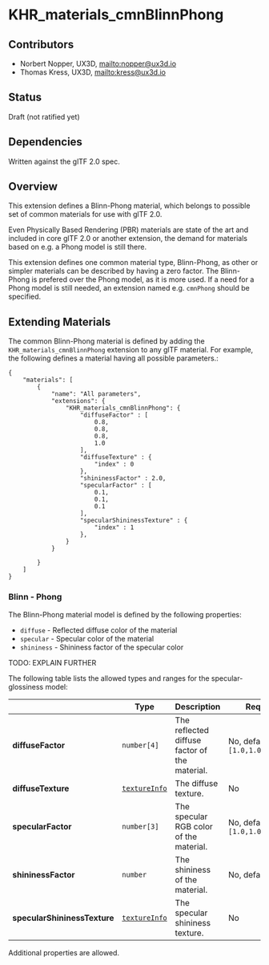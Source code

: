 # KHR\_materials\_cmnBlinnPhong

## Contributors

* Norbert Nopper, UX3D, <mailto:nopper@ux3d.io>
* Thomas Kress, UX3D, <mailto:kress@ux3d.io>

## Status

Draft (not ratified yet)

## Dependencies

Written against the glTF 2.0 spec.

## Overview

This extension defines a Blinn-Phong material, which belongs to possible set of common materials for use with glTF 2.0. 

Even Physically Based Rendering (PBR) materials are state of the art and included in core glTF 2.0 or another extension, the demand for materials based on e.g. a Phong model is still there.

This extension defines one common material type, Blinn-Phong, as other or simpler materials can be described by having a zero factor. The Blinn-Phong is prefered over the Phong model, as it is more used. If a need for a Phong model is still needed, an extension named e.g. `cmnPhong` should be specified. 

## Extending Materials

The common Blinn-Phong material is defined by adding the `KHR_materials_cmnBlinnPhong` extension to any glTF material. 
For example, the following defines a material having all possible parameters.:

```
{
    "materials": [
        {
            "name": "All parameters",
            "extensions": {
                "KHR_materials_cmnBlinnPhong": {
                    "diffuseFactor" : [
                        0.8, 
                        0.8, 
                        0.8, 
                        1.0
                    ], 
                    "diffuseTexture" : {
                        "index" : 0
                    }, 
                    "shininessFactor" : 2.0, 
                    "specularFactor" : [
                        0.1, 
                        0.1, 
                        0.1
                    ],
                    "specularShininessTexture" : {
                        "index" : 1
                    }, 
                }
            }

        }
    ]
}
```
### Blinn - Phong

The Blinn-Phong material model is defined by the following properties:
* `diffuse` - Reflected diffuse color of the material
* `specular` - Specular color of the material
* `shininess` - Shininess factor of the specular color

TODO: EXPLAIN FURTHER 

The following table lists the allowed types and ranges for the specular-glossiness model:

|                            |Type         |Description|Required|
|----------------------------|-------------|-----------|--------|
|**diffuseFactor**           | `number[4]` | The reflected diffuse factor of the material.|No, default: `[1.0,1.0,1.0,1.0]`|
|**diffuseTexture**          | [`textureInfo`](/specification/2.0/README.md#reference-textureInfo) | The diffuse texture.|No|
|**specularFactor**          | `number[3]` | The specular RGB color of the material.      |No, default: `[1.0,1.0,1.0]`|
|**shininessFactor**         | `number`    | The shininess of the material.|No, default: `1.0`          |
|**specularShininessTexture**| [`textureInfo`](/specification/2.0/README.md#reference-textureInfo)|The specular shininess texture.|No|

Additional properties are allowed.
